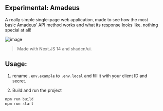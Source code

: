 ## Experimental: Amadeus

A really simple single-page web application, made to see how the most basic Amadeus' API method works and what its response looks like. nothing special at all!

![image](https://github.com/haashemi/exp-amadeus/assets/60406325/82066379-c282-4cb3-b3c8-2ffb7284660e)

> Made with Next.JS 14 and shadcn/ui.

## Usage:

1. rename `.env.example` to `.env.local` and fill it with your client ID and secret.

2. Build and run the project

```bash
npm run build
npm run start
```
